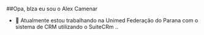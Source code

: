 ##Opa, blza eu sou o Alex Camenar

- 🔭 Atualmente estou trabalhando na Unimed Federação do Parana com o sistema de CRM utilizando o SuiteCRm
..


